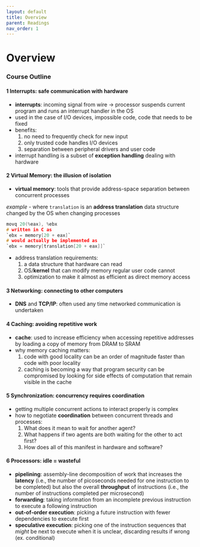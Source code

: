 ```yaml
---
layout: default
title: Overview
parent: Readings
nav_order: 1
---
```

# Overview
### Course Outline
#### 1 Interrupts: safe communication with hardware
- **interrupts**: incoming signal from wire → processor suspends current program and runs an interrupt handler in the OS
- used in the case of I/O devices, impossible code, code that needs to be fixed
- benefits:
	1. no need to frequently check for new input
	2. only trusted code handles I/O devices
	3. separation between peripheral drivers and user code
- interrupt handling is a subset of **exception handling** dealing with hardware
#### 2 Virtual Memory: the illusion of isolation
- **virtual memory**: tools that provide address-space separation between concurrent processes

*example* - where `translation` is an **address translation** data structure changed by the OS when changing processes
```c
movq 20(%eax), %ebx
# written in C as
`ebx = memory[20 + eax]`
# would actually be implemented as
`ebx = memory[translation[20 + eax]]`
```

- address translation requirements:
	1. a data structure that hardware can read
	2. OS/**kernel** that can modify memory regular user code cannot
	3. optimization to make it almost as efficient as direct memory access
#### 3 Networking: connecting to other computers
- **DNS** and **TCP/IP**: often used any time networked communication is undertaken
#### 4 Caching: avoiding repetitive work
- **cache**: used to increase efficiency when accessing repetitive addresses by loading a copy of memory from DRAM to SRAM
- why memory caching matters:
	1. code with good locality can be an order of magnitude faster than code with poor locality
	2. caching is becoming a way that program security can be compromised by looking for side effects of computation that remain visible in the cache
#### 5 Synchronization: concurrency requires coordination
- getting multiple concurrent actions to interact properly is complex
- how to negotiate **coordination** between concurrent threads and processes:
	1. What does it mean to wait for another agent?
	2. What happens if two agents are both waiting for the other to act first?
	3. How does all of this manifest in hardware and software?
#### 6 Processors: idle = wasteful
- **pipelining**: assembly-line decomposition of work that increases the **latency** (i.e., the number of picoseconds needed for one instruction to be completed) but also the overall **throughput** of instructions (i.e., the number of instructions completed per microsecond)
- **forwarding**: taking information from an incomplete previous instruction to execute a following instruction
- **out-of-order execution**: picking a future instruction with fewer dependencies to execute first
- **speculative execution**: picking one of the instruction sequences that *might* be next to execute when it is unclear, discarding results if wrong (ex. conditional)